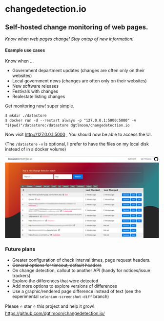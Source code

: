 #  changedetection.io

## Self-hosted change monitoring of web pages.

_Know when web pages change! Stay ontop of new information!_


#### Example use cases

Know when ...

- Government department updates (changes are often only on their websites)
- Local government news (changes are often only on their websites)
- New software releases 
- Festivals with changes
- Realestate listing changes


Get monitoring now! super simple.

```
$ mkdir ./datastore
$ docker run -d --restart always -p "127.0.0.1:5000:5000" -v "$(pwd)"/datastore:/datastore dgtlmoon/changedetection.io
```  

Now visit http://127.0.0.1:5000 , You should now be able to access the UI.

(The `/datastore` `-v` is optional, I prefer to have the files on my local disk instead of in a docker volume)
  

![Self-hoster web page change monitoring application screenshot](screenshot.png?raw=true "Self-hosted web page change monitoring screenshot")


### Future plans

- Greater configuration of check interval times, page request headers.
- ~~General options for timeout, default headers~~
- On change detection, callout to another API (handy for notices/issue trackers)
- ~~Explore the differences that were detected~~ 
- Add more options to explore versions of differences
- Use a graphic/rendered page difference instead of text (see the experimental `selenium-screenshot-diff` branch)

 
Please :star: star :star: this project and help it grow! https://github.com/dgtlmoon/changedetection.io/
